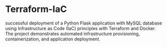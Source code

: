 # Terraform-IaC
successful deployment of a Python Flask application with MySQL database using Infrastructure as Code (IaC) principles with Terraform and Docker. The project demonstrates automated infrastructure provisioning, containerization, and application deployment.
